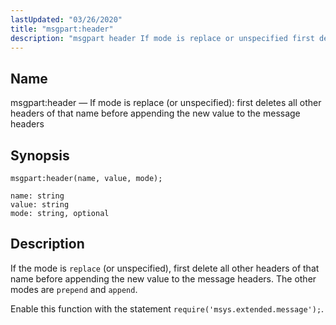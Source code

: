 ```yaml
---
lastUpdated: "03/26/2020"
title: "msgpart:header"
description: "msgpart header If mode is replace or unspecified first deletes all other headers of that name before appending the new value to the message headers msgpart header name value mode If the mode is replace or unspecified first delete all other headers of that name before appending the new value..."
---
```


<a name="lua.ref.msgpart_header3"></a> 
## Name

msgpart:header — If mode is replace (or unspecified): first deletes all other headers of that name before appending the new value to the message headers

<a name="idp17084720"></a> 
## Synopsis

`msgpart:header(name, value, mode);`

```
name: string
value: string
mode: string, optional
```
<a name="idp17087728"></a> 
## Description

If the mode is `replace` (or unspecified), first delete all other headers of that name before appending the new value to the message headers. The other modes are `prepend` and `append`.

Enable this function with the statement `require('msys.extended.message');`.
